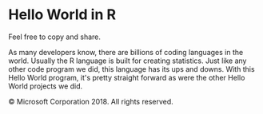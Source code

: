 # Hello World in R
Feel free to copy and share.

As many developers know, there are billions of coding languages in the world. Usually the R language is built for creating statistics. Just like any other code program we did, this language has its ups and downs. With this Hello World program, it's pretty straight forward as were the other Hello World projects we did.

&copy; Microsoft Corporation 2018. All rights reserved.
